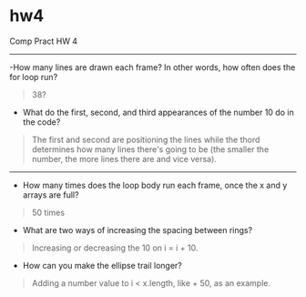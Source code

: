 # hw4
Comp Pract HW 4

---------------------------------------

-How many lines are drawn each frame? In other words, how often does the for loop run?

> 38?

- What do the first, second, and third appearances of the number 10 do in the code?

> The first and second are positioning the lines while the thord determines how many lines 
there's going to be (the smaller the number, the more lines there are and vice versa).

---------------------------------------

- How many times does the loop body run each frame, once the x and y arrays are full?

> 50 times

- What are two ways of increasing the spacing between rings?

> Increasing or decreasing the 10 on i = i + 10.

- How can you make the ellipse trail longer?

> Adding a number value to i < x.length, like + 50, as an example.

